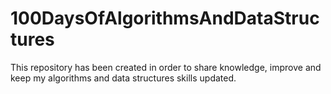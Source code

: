 # 100DaysOfAlgorithmsAndDataStructures
This repository has been created in order to share knowledge, improve and keep my algorithms and data structures skills updated.
